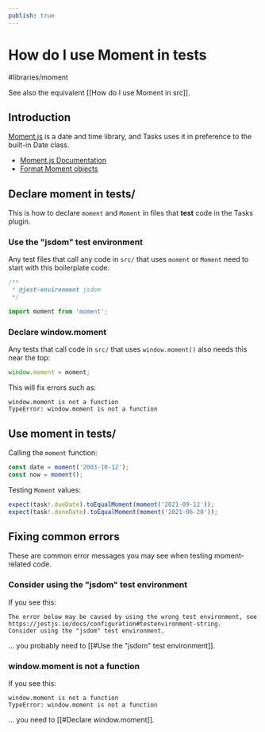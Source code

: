 ```yaml
---
publish: true
---
```


# How do I use Moment in tests

<span class="related-pages">#libraries/moment</span>

See also the equivalent [[How do I use Moment in src]].

## Introduction

[Moment.js](https://momentjs.com) is a date and time library, and Tasks uses it in preference to the built-in Date class.

- [Moment.js Documentation](https://momentjs.com/docs/)
- [Format Moment objects](https://momentjs.com/docs/#/displaying/)

## Declare moment in tests/

This is how to declare `moment` and `Moment` in files that **test** code in the Tasks plugin.

### Use the "jsdom" test environment

Any test files that call any code in `src/` that uses `moment` or `Moment` need to start with this boilerplate code:

<!-- snippet: declare-moment-in-tests -->
```ts
/**
 * @jest-environment jsdom
 */

import moment from 'moment';
```
<!-- endSnippet -->

### Declare window.moment

Any tests that call code in `src/` that uses `window.moment()` also needs this near the top:

<!-- snippet: fix-window.moment-calls-in-tests -->
```ts
window.moment = moment;
```
<!-- endSnippet -->

This will fix errors such as:

```text
window.moment is not a function
TypeError: window.moment is not a function
```

## Use moment in tests/

Calling the `moment` function:

<!-- snippet: use-moment-in-tests -->
```ts
const date = moment('2003-10-12');
const now = moment();
```
<!-- endSnippet -->

Testing `Moment` values:

<!-- snippet: test-moment-equality -->
```ts
expect(task!.dueDate).toEqualMoment(moment('2021-09-12'));
expect(task!.doneDate).toEqualMoment(moment('2021-06-20'));
```
<!-- endSnippet -->

## Fixing common errors

These are common error messages you may see when testing moment-related code.

### Consider using the "jsdom" test environment

If you see this:

```text
The error below may be caused by using the wrong test environment, see https://jestjs.io/docs/configuration#testenvironment-string.
Consider using the "jsdom" test environment.
```

... you probably need to [[#Use the "jsdom" test environment]].

### window.moment is not a function

If you see this:

```text
window.moment is not a function
TypeError: window.moment is not a function
```

... you need to [[#Declare window.moment]].
